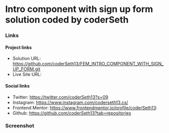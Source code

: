 # Intro component with sign up form solution coded by coderSeth

### Links

#### Project links

- Solution URL: https://github.com/coderSeth13/FEM_INTRO_COMPONENT_WITH_SIGN_UP_FORM.git
- Live Site URL:

#### Social links

- Twitter: https://twitter.com/coderSeth13?s=09
- Instagram: https://www.instagram.com/coderseth13.cs/
- Frontend Mentor: https://www.frontendmentor.io/profile/coderSeth13:
- Github: https://github.com/coderSeth13?tab=repositories

### Screenshot
